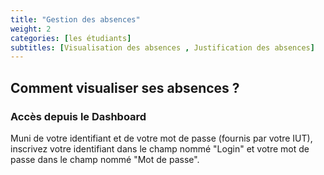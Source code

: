 ```yaml
---
title: "Gestion des absences"
weight: 2
categories: [les étudiants]
subtitles: [Visualisation des absences , Justification des absences]
---
```


## Comment visualiser ses absences ?

### Accès depuis le Dashboard

Muni de votre identifiant et de votre mot de passe (fournis par votre IUT), inscrivez votre identifiant dans le champ nommé "Login" et votre mot de passe dans le champ nommé "Mot de passe".
